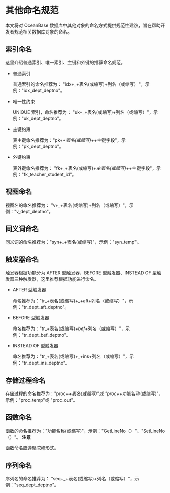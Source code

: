 其他命名规范 
===========================

本文将对 OceanBase 数据库中其他对象的命名方式提供规范性建议，旨在帮助开发者规范相关数据库对象的命名。

索引命名 
-------------------------

这里介绍普通索引、唯一索引、主键和外键的推荐命名规范。

* 普通索引

  普通索引的命名推荐为： "idx+_+表名(或缩写)+列名（或缩写）"，示例："idx_dept_deptno"。
  

* 唯一性约束

  UNIQUE 索引，命名推荐为： "uk+_+表名(或缩写)+列名（或缩写）"，示例："uk_dept_deptno"。
  

* 主键约束

  表主键命名推荐为："pk+_+表名(或缩写)+_+主键字段"，示例："pk_dept_deptno"。
  

* 外键约束

  表外键命名推荐为： "fk+_+表名(或缩写)+_主表名(或缩写)+_+主键字段"，示例："fk_teacher_student_id"。
  




视图命名 
-------------------------

视图名的命名推荐为： "v+_+表名(或缩写)+列名（或缩写）"，示例："v_dept_deptno"。

同义词命名 
--------------------------

同义词的命名推荐为："syn+_+表名(或缩写)"，示例："syn_temp"。

触发器命名 
--------------------------

触发器根据功能分为 AFTER 型触发器、BEFORE 型触发器、INSTEAD OF 型触发器三种触发器，这里推荐根据功能进行命名。

* AFTER 型触发器

  命名推荐为："tr_+表名(或缩写)+_+aft+列名（或缩写）"，示例："tr_dept_aft_deptno"。
  

* BEFORE 型触发器 

  命名推荐为："tr_+表名(或缩写)_+bef_+列名（或缩写）"，示例："tr_dept_bef_deptno"。
  

* INSTEAD OF 型触发器 

  命名推荐为："tr_+表名(或缩写)+_+ins+列名（或缩写）"，示例："tr_dept_ins_deptno"。
  




存储过程命名 
---------------------------

存储过程的命名推荐为："proc+_+表名(或缩写)"或 "proc+_+功能名称(或缩写)"，示例："proc_temp"或 "proc_out"。

函数命名 
-------------------------

函数的命名推荐为："功能名称(或缩写)"，示例："GetLineNo（）"、"SetLineNo（）"。
**注意**



函数命名应遵循驼峰形式。

序列命名 
-------------------------

序列名的命名推荐为： "seq+_+表名(或缩写)+列名（或缩写）"，示例："seq_dept_deptno"。
